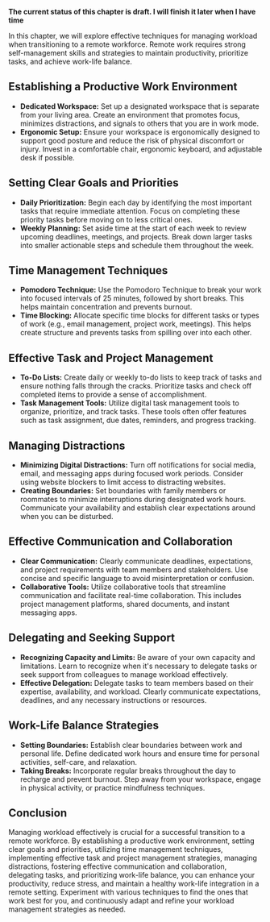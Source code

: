 **The current status of this chapter is draft. I will finish it later when I have time**

In this chapter, we will explore effective techniques for managing workload when transitioning to a remote workforce. Remote work requires strong self-management skills and strategies to maintain productivity, prioritize tasks, and achieve work-life balance.

Establishing a Productive Work Environment
------------------------------------------

* **Dedicated Workspace:** Set up a designated workspace that is separate from your living area. Create an environment that promotes focus, minimizes distractions, and signals to others that you are in work mode.
* **Ergonomic Setup:** Ensure your workspace is ergonomically designed to support good posture and reduce the risk of physical discomfort or injury. Invest in a comfortable chair, ergonomic keyboard, and adjustable desk if possible.

Setting Clear Goals and Priorities
----------------------------------

* **Daily Prioritization:** Begin each day by identifying the most important tasks that require immediate attention. Focus on completing these priority tasks before moving on to less critical ones.
* **Weekly Planning:** Set aside time at the start of each week to review upcoming deadlines, meetings, and projects. Break down larger tasks into smaller actionable steps and schedule them throughout the week.

Time Management Techniques
--------------------------

* **Pomodoro Technique:** Use the Pomodoro Technique to break your work into focused intervals of 25 minutes, followed by short breaks. This helps maintain concentration and prevents burnout.
* **Time Blocking:** Allocate specific time blocks for different tasks or types of work (e.g., email management, project work, meetings). This helps create structure and prevents tasks from spilling over into each other.

Effective Task and Project Management
-------------------------------------

* **To-Do Lists:** Create daily or weekly to-do lists to keep track of tasks and ensure nothing falls through the cracks. Prioritize tasks and check off completed items to provide a sense of accomplishment.
* **Task Management Tools:** Utilize digital task management tools to organize, prioritize, and track tasks. These tools often offer features such as task assignment, due dates, reminders, and progress tracking.

Managing Distractions
---------------------

* **Minimizing Digital Distractions:** Turn off notifications for social media, email, and messaging apps during focused work periods. Consider using website blockers to limit access to distracting websites.
* **Creating Boundaries:** Set boundaries with family members or roommates to minimize interruptions during designated work hours. Communicate your availability and establish clear expectations around when you can be disturbed.

Effective Communication and Collaboration
-----------------------------------------

* **Clear Communication:** Clearly communicate deadlines, expectations, and project requirements with team members and stakeholders. Use concise and specific language to avoid misinterpretation or confusion.
* **Collaborative Tools:** Utilize collaborative tools that streamline communication and facilitate real-time collaboration. This includes project management platforms, shared documents, and instant messaging apps.

Delegating and Seeking Support
------------------------------

* **Recognizing Capacity and Limits:** Be aware of your own capacity and limitations. Learn to recognize when it's necessary to delegate tasks or seek support from colleagues to manage workload effectively.
* **Effective Delegation:** Delegate tasks to team members based on their expertise, availability, and workload. Clearly communicate expectations, deadlines, and any necessary instructions or resources.

Work-Life Balance Strategies
----------------------------

* **Setting Boundaries:** Establish clear boundaries between work and personal life. Define dedicated work hours and ensure time for personal activities, self-care, and relaxation.
* **Taking Breaks:** Incorporate regular breaks throughout the day to recharge and prevent burnout. Step away from your workspace, engage in physical activity, or practice mindfulness techniques.

Conclusion
----------

Managing workload effectively is crucial for a successful transition to a remote workforce. By establishing a productive work environment, setting clear goals and priorities, utilizing time management techniques, implementing effective task and project management strategies, managing distractions, fostering effective communication and collaboration, delegating tasks, and prioritizing work-life balance, you can enhance your productivity, reduce stress, and maintain a healthy work-life integration in a remote setting. Experiment with various techniques to find the ones that work best for you, and continuously adapt and refine your workload management strategies as needed.
